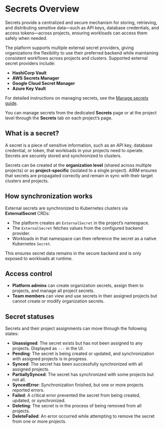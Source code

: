<!--
Copyright © Advanced Micro Devices, Inc., or its affiliates.

SPDX-License-Identifier: MIT
-->

```{tags} secrets, external-secrets, vault, aws, google cloud, azure, AMD Resource Manager
```

# Secrets Overview

Secrets provide a centralized and secure mechanism for storing, retrieving, and distributing sensitive data—such as API keys, database credentials, and access tokens—across projects, ensuring workloads can access them safely when needed.

The platform supports multiple external secret providers, giving organizations the flexibility to use their preferred backend while maintaining consistent workflows across projects and clusters. Supported external secret providers include:

- **HashiCorp Vault**
- **AWS Secrets Manager**
- **Google Cloud Secret Manager**
- **Azure Key Vault**

For detailed instructions on managing secrets, see the [Manage secrets guide](../secrets/manage-secrets.md).

You can manage secrets from the dedicated **Secrets** page or at the project level through the **Secrets** tab on each project’s page.

## What is a secret?

A secret is a piece of sensitive information, such as an API key, database credential, or token, that workloads in your projects need to operate. Secrets are securely stored and synchronized to clusters.

Secrets can be created at the **organization level** (shared across multiple projects) or as **project-specific** (isolated to a single project). AIRM ensures that secrets are propagated correctly and remain in sync with their target clusters and projects.

## How synchronization works

External secrets are synchronized to Kubernetes clusters via **ExternalSecret** CRDs:

- The platform creates an `ExternalSecret` in the project’s namespace.
- The `ExternalSecret` fetches values from the configured backend provider.
- Workloads in that namespace can then reference the secret as a native Kubernetes `Secret`.

This ensures secret data remains in the secure backend and is only exposed to workloads at runtime.

## Access control

- **Platform admins** can create organization secrets, assign them to projects, and manage all project secrets.
- **Team members** can view and use secrets in their assigned projects but cannot create or modify organization secrets.

## Secret statuses

Secrets and their project assignments can move through the following states:

- **Unassigned**: The secret exists but has not been assigned to any projects. Displayed as `---` in the UI.
- **Pending**: The secret is being created or updated, and synchronization with assigned projects is in progress.
- **Synced**: The secret has been successfully synchronized with all assigned projects.
- **PartiallySynced**: The secret has synchronized with some projects but not all.
- **SyncedError**: Synchronization finished, but one or more projects reported errors.
- **Failed**: A critical error prevented the secret from being created, updated, or synchronized.
- **Deleting**: The secret is in the process of being removed from all projects.
- **DeleteFailed**: An error occurred while attempting to remove the secret from one or more projects.
